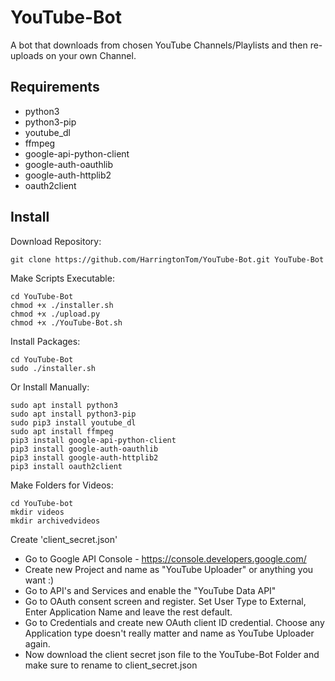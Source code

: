 # YouTube-Bot
A bot that downloads from chosen YouTube Channels/Playlists and then re-uploads on your own Channel. 

Requirements
------------
- python3
- python3-pip
- youtube_dl
- ffmpeg
- google-api-python-client
- google-auth-oauthlib 
- google-auth-httplib2
- oauth2client

Install
------------
Download Repository:

    git clone https://github.com/HarringtonTom/YouTube-Bot.git YouTube-Bot

Make Scripts Executable: 

    cd YouTube-Bot
    chmod +x ./installer.sh
    chmod +x ./upload.py
    chmod +x ./YouTube-Bot.sh

Install Packages: 

    cd YouTube-Bot
    sudo ./installer.sh

Or Install Manually: 
    
    sudo apt install python3
    sudo apt install python3-pip
    sudo pip3 install youtube_dl
    sudo apt install ffmpeg
    pip3 install google-api-python-client
    pip3 install google-auth-oauthlib 
    pip3 install google-auth-httplib2
    pip3 install oauth2client

Make Folders for Videos: 

    cd YouTube-bot
    mkdir videos
    mkdir archivedvideos

Create 'client_secret.json' 

- Go to Google API Console - https://console.developers.google.com/
- Create new Project and name as "YouTube Uploader" or anything you want :) 
- Go to API's and Services and enable the "YouTube Data API" 
- Go to OAuth consent screen and register. Set User Type to External, Enter Application Name and leave the rest default. 
- Go to Credentials and create new OAuth client ID credential. Choose any Application type doesn't really matter and name as YouTube Uploader again. 
- Now download the client secret json file to the YouTube-Bot Folder and make sure to rename to client_secret.json

